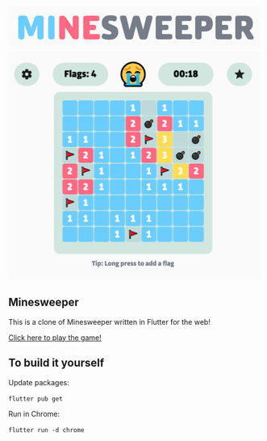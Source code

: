 <img width='500' src="https://github.com/tommyle/minesweeper/blob/master/assets/promo/banner.png"/>

<img width='500' src="https://github.com/tommyle/minesweeper/blob/master/assets/promo/screenshot.png"/>

## Minesweeper

This is a clone of Minesweeper written in Flutter for the web!

[Click here to play the game!](https://minesweeper-32e4c.firebaseapp.com/#/)

## To build it yourself

Update packages:

```flutter pub get```

Run in Chrome:

```flutter run -d chrome```
